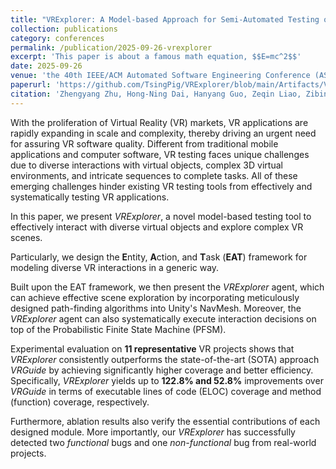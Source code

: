 ```yaml
---
title: "VRExplorer: A Model-based Approach for Semi-Automated Testing of Virtual Reality Scenes"
collection: publications
category: conferences
permalink: /publication/2025-09-26-vrexplorer
excerpt: 'This paper is about a famous math equation, $$E=mc^2$$'
date: 2025-09-26
venue: 'the 40th IEEE/ACM Automated Software Engineering Conference (ASE 2025) '
paperurl: 'https://github.com/TsingPig/VRExplorer/blob/main/Artifacts/VRExplorer__A_Model_based_Approach_for_Semi-Automated_Testing_of_Virtual_Reality_Scenes.pdf'
citation: 'Zhengyang Zhu, Hong-Ning Dai, Hanyang Guo, Zeqin Liao, Zibin Zheng. "VRExplorer: A Model-based Approach for Semi-Automated Testing of Virtual Reality Scenes." (ASE '25).'
---
```


With the proliferation of Virtual Reality (VR) markets, VR applications are rapidly expanding in scale and complexity, thereby driving an urgent need for assuring VR software quality. Different from traditional mobile applications and computer software, VR testing faces unique challenges due to diverse interactions with virtual objects, complex 3D virtual environments, and intricate sequences to complete tasks. All of these emerging challenges hinder existing VR testing tools from effectively and systematically testing VR applications.

In this paper, we present *VRExplorer*, a novel model-based testing tool to effectively interact with diverse virtual objects and explore complex VR scenes.  

Particularly, we design the **E**ntity, **A**ction, and **T**ask (**EAT**) framework for modeling diverse VR interactions in a generic way.  

Built upon the EAT framework, we then present the *VRExplorer* agent, which can achieve effective scene exploration by incorporating meticulously designed path-finding algorithms into Unity's NavMesh. Moreover, the *VRExplorer* agent can also systematically execute interaction decisions on top of the Probabilistic Finite State Machine (PFSM).  

Experimental evaluation on **11 representative** VR projects shows that *VRExplorer* consistently outperforms the state-of-the-art (SOTA) approach *VRGuide* by achieving significantly higher coverage and better efficiency. Specifically, *VRExplorer* yields up to **122.8% and 52.8%** improvements over *VRGuide* in terms of executable lines of code (ELOC) coverage and method (function) coverage, respectively.  

Furthermore, ablation results also verify the essential contributions of each designed module. More importantly, our *VRExplorer* has successfully detected two *functional* bugs and one *non-functional* bug from real-world projects.
